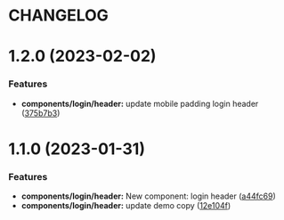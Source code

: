 # CHANGELOG

# 1.2.0 (2023-02-02)


### Features

* **components/login/header:** update mobile padding login header ([375b7b3](https://github.com/SUI-Components/adevinta-spain-components/commit/375b7b34ac6bf1bd34623eecc6fb23a8de526cdb))



# 1.1.0 (2023-01-31)


### Features

* **components/login/header:** New component: login header ([a44fc69](https://github.com/SUI-Components/adevinta-spain-components/commit/a44fc695f33b055795d96c3bf4f6d9819dceaa5d))
* **components/login/header:** update demo copy ([12e104f](https://github.com/SUI-Components/adevinta-spain-components/commit/12e104fd53b9e52c39b2b98c9736c9fce525edf5))



